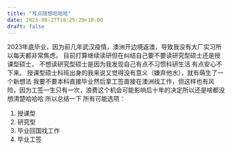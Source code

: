```yaml
---
title: "写点随想哈哈哈"
date: 2023-08-27T18:25:29+10:00
draft: false
---
```

2023年底毕业，因为前几年武汉疫情，澳洲开边境返澳，导致我没有大厂实习所以每天都非常焦虑。
目前打算继续读研但在纠结自己要不要读研究型硕士还是授课型硕士， 不想读研究型硕士是因为我发现自己有点不习惯科研生活 有点安心不下来。
授课型硕士科班出身的我来说又觉得没有意义（嫌弃他水），就有萌生了一个新想法 我要不要本科直接毕业然后拿工签直接在澳洲找工作，但这样也有风险，因为工签一生只有一次，浪费这个机会可能影响后十年的决定所以还是啥都没想清楚哈哈哈
所以总结一下 所有可能选项：
1. 授课型
2. 研究型
3. 毕业回国找工作
4. 毕业工签
